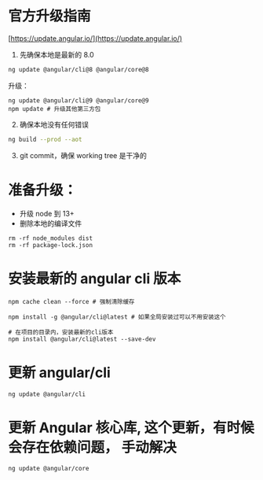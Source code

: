 # 官方升级指南

[https://update.angular.io/](https://update.angular.io/)

1. 先确保本地是最新的 8.0

```bash
ng update @angular/cli@8 @angular/core@8
```

升级：

```
ng update @angular/cli@9 @angular/core@9
npm update # 升级其他第三方包
```

2. 确保本地没有任何错误

```bash
ng build --prod --aot
```

3. git commit，确保 working tree 是干净的

# 准备升级：

- 升级 node 到 13+
- 删除本地的编译文件

```
rm -rf node_modules dist
rm -rf package-lock.json
```

# 安装最新的 angular cli 版本

```
npm cache clean --force # 强制清除缓存

npm install -g @angular/cli@latest # 如果全局安装过可以不用安装这个

# 在项目的目录内，安装最新的cli版本
npm install @angular/cli@latest --save-dev
```

# 更新 angular/cli

```
ng update @angular/cli
```

# 更新 Angular 核心库, 这个更新，有时候会存在依赖问题， 手动解决

```
ng update @angular/core
```
